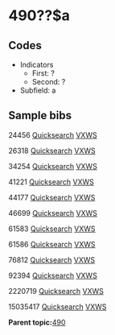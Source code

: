 # 490??$a

## Codes

-   Indicators
    -   First: ?
    -   Second: ?
-   Subfield: a

## Sample bibs

24456 [Quicksearch](https://search.library.yale.edu/catalog/24456) [VXWS](http://prodorbis.library.yale.edu:7014/vxws/GetHoldingsService?bibId=24456)

26318 [Quicksearch](https://search.library.yale.edu/catalog/26318) [VXWS](http://prodorbis.library.yale.edu:7014/vxws/GetHoldingsService?bibId=26318)

34254 [Quicksearch](https://search.library.yale.edu/catalog/34254) [VXWS](http://prodorbis.library.yale.edu:7014/vxws/GetHoldingsService?bibId=34254)

41221 [Quicksearch](https://search.library.yale.edu/catalog/41221) [VXWS](http://prodorbis.library.yale.edu:7014/vxws/GetHoldingsService?bibId=41221)

44177 [Quicksearch](https://search.library.yale.edu/catalog/44177) [VXWS](http://prodorbis.library.yale.edu:7014/vxws/GetHoldingsService?bibId=44177)

46699 [Quicksearch](https://search.library.yale.edu/catalog/46699) [VXWS](http://prodorbis.library.yale.edu:7014/vxws/GetHoldingsService?bibId=46699)

61583 [Quicksearch](https://search.library.yale.edu/catalog/61583) [VXWS](http://prodorbis.library.yale.edu:7014/vxws/GetHoldingsService?bibId=61583)

61586 [Quicksearch](https://search.library.yale.edu/catalog/61586) [VXWS](http://prodorbis.library.yale.edu:7014/vxws/GetHoldingsService?bibId=61586)

76812 [Quicksearch](https://search.library.yale.edu/catalog/76812) [VXWS](http://prodorbis.library.yale.edu:7014/vxws/GetHoldingsService?bibId=76812)

92394 [Quicksearch](https://search.library.yale.edu/catalog/92394) [VXWS](http://prodorbis.library.yale.edu:7014/vxws/GetHoldingsService?bibId=92394)

2220719 [Quicksearch](https://search.library.yale.edu/catalog/2220719) [VXWS](http://prodorbis.library.yale.edu:7014/vxws/GetHoldingsService?bibId=2220719)

15035417 [Quicksearch](https://search.library.yale.edu/catalog/15035417) [VXWS](http://prodorbis.library.yale.edu:7014/vxws/GetHoldingsService?bibId=15035417)

**Parent topic:**[490](../../tags/490/490.md)


